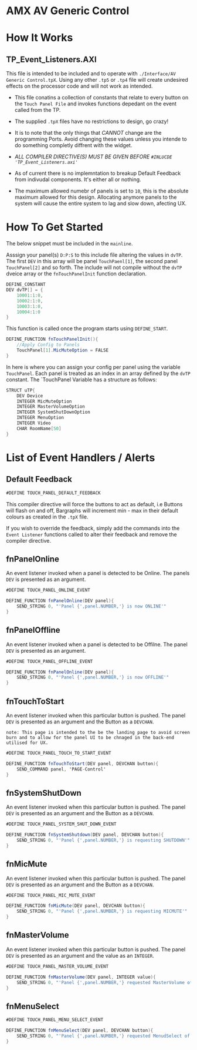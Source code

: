 # AMX AV Generic Control
 
# How It Works

## TP_Event_Listeners.AXI

This file is intended to be included and to operate with `./Interface/AV Generic Control.tpX`. Using any other `.tp5` or `.tp4` file will create undesired effects on the processor code and will not work as intended.

- This file conatins a collection of constants that relate to every button on the `Touch Panel File` and invokes functions depedant on the event called from the TP.

- The supplied `.tpX` files have no restrictions to design, go crazy! 

- It is to note that the only things that *CANNOT* change are the programming Ports. Avoid changing these values unless you intende to do something completly diffrent with the widget.

- *ALL COMPILER DIRECTIVE(S) MUST BE GIVEN BEFORE `#INLUCDE 'TP_Event_Listeners.axi'`*

- As of current there is no implemntation to breakup Default Feedback from indivudal components. It's either all or nothing.

- The maximum allowed numebr of panels is    set to `10`, this is the absolute maximum allowed for this design. Allocating anymore panels to the system will cause the entire system to lag and slow down, afecting UX.

# How To Get Started

The below snippet must be included in the `mainline`. 

Asssign your panel(s) `D:P:S` to this include file altering the values in `dvTP`. The first `DEV` in this array will be panel `TouchPaenl[1]`, the second panel `TouchPanel[2]` and so forth. The include will not compile without the `dvTP` dveice array or the `fnTouchPanelInit` function declaration.

```c#
DEFINE_CONSTANT
DEV dvTP[] = {
    10001:1:0,
    10002:1:0,
    10003:1:0,
    10004:1:0
}
```
This function is called once the program starts using `DEFINE_START`.
```c#
DEFINE_FUNCTION fnTouchPanelInit(){
    //Apply Config to Panels
    TouchPanel[1].MicMuteOption = FALSE
}

```

In here is where you can assign your config per panel using the variable `TouchPanel`. Each panel is treated as an index in an array defined by the `dvTP` constant. The `TouchPanel Variable has a structure as follows:

```c#
STRUCT uTP{
	DEV Device
	INTEGER MicMuteOption
	INTEGER MasterVolumeOption
	INTEGER SystemShutDownOption
	INTEGER MenuOption
	INTEGER Video
	CHAR RoomName[50]
}
```


# List of Event Handlers / Alerts

## Default Feedback
```c#
#DEFINE TOUCH_PANEL_DEFAULT_FEEDBACK
```

This compiler directive will force the buttons to act as default, i.e Buttons will flash on and off, Bargraphs will increment min - max in their default colours as created in the `.tpX` file.

If you wish to override the feedback, simply add the commands into the `Event Listener` functions called to alter their feedback and remove the compiler directive.

## fnPanelOnline

An event listener invoked when a panel is detected to be Online. The panels `DEV` is presented as an argument.

```c#
#DEFINE TOUCH_PANEL_ONLINE_EVENT

DEFINE_FUNCTION fnPanelOnline(DEV panel){
	SEND_STRING 0, "'Panel {',panel.NUMBER,'} is now ONLINE'"
}
```

## fnPanelOffline

An event listener invoked when a panel is detected to be Offilne. The panel `DEV` is presented as an argument.

```c#
#DEFINE TOUCH_PANEL_OFFLINE_EVENT

DEFINE_FUNCTION fnPanelOnline(DEV panel){
	SEND_STRING 0, "'Panel {',panel.NUMBER,'} is now OFFLINE'"
}
```

## fnTouchToStart

An event listener invoked when this particular button is pushed. The panel `DEV` is presented as an argument and the Button as a `DEVCHAN`.

`note: This page is intended to the be the landing page to avoid screen burn and to allow for the panel UI to be chnaged in the back-end utilised for UX.`

```c#
#DEFINE TOUCH_PANEL_TOUCH_TO_START_EVENT

DEFINE_FUNCTION fnTouchToStart(DEV panel, DEVCHAN button){
	SEND_COMMAND panel, 'PAGE-Control'
}
```

## fnSystemShutDown

An event listener invoked when this particular button is pushed. The panel `DEV` is presented as an argument and the Button as a `DEVCHAN`.

```c#
#DEFINE TOUCH_PANEL_SYSTEM_SHUT_DOWN_EVENT

DEFINE_FUNCTION fnSystemShutdown(DEV panel, DEVCHAN button){
	SEND_STRING 0, "'Panel {',panel.NUMBER,'} is requesting SHUTDOWN'"
}
```

## fnMicMute

An event listener invoked when this particular button is pushed. The panel `DEV` is presented as an argument and the Button as a `DEVCHAN`.

```c#
#DEFINE TOUCH_PANEL_MIC_MUTE_EVENT

DEFINE_FUNCTION fnMicMute(DEV panel, DEVCHAN button){
	SEND_STRING 0, "'Panel {',panel.NUMBER,'} is requesting MICMUTE'"
}
```

## fnMasterVolume

An event listener invoked when this particular button is pushed. The panel `DEV` is presented as an argument and the value as an `INTEGER`.

```c#
#DEFINE TOUCH_PANEL_MASTER_VOLUME_EVENT

DEFINE_FUNCTION fnMasterVolume(DEV panel, INTEGER value){
	SEND_STRING 0, "'Panel {',panel.NUMBER,'} requested MasterVolume of : ', value"
}
```
## fnMenuSelect
```c#
#DEFINE TOUCH_PANEL_MENU_SELECT_EVENT

DEFINE_FUNCTION fnMenuSelect(DEV panel, DEVCHAN button){
	SEND_STRING 0, "'Panel {',panel.NUMBER,'} requested MenudSelect of Channel: ', ITOA(button.input.channel)"
}
```